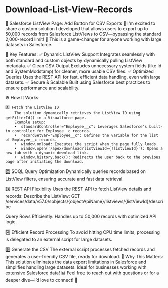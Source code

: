 # Download-List-View-Records

🌟 Salesforce ListView Page: Add Button for CSV Exports 🌟
I'm excited to share a custom solution I developed that allows users to export up to 50,000 records from Salesforce 
ListViews to CSV—bypassing the standard 2,000-record limit! 🚀
 This is a game-changer for anyone working with large datasets in Salesforce.
 
🔑 Key Features:
     ✅ Dynamic ListView Support
     Integrates seamlessly with both standard and custom objects by dynamically pulling ListView metadata.
     ✅ Clean CSV Output
     Excludes unnecessary system fields (like Id and SystemModstamp) for cleaner, more usable CSV files.
     ✅ Optimized Queries
     Uses the REST API for fast, efficient data handling, even with large datasets.
     ✅ Secure & Scalable
     Built using Salesforce best practices to ensure performance and scalability.

⚙️ How It Works:
    
    1️⃣ Fetch the ListView ID
        The solution dynamically retrieves the ListView ID using getFilterId() in a Visualforce page.
        Example setup:
        •  standardController="Employee__c": Leverages Salesforce’s built-in controller for Employee__c records.
        •  recordSetVar="Employee__c": Defines the variable for the list of Employee__c records.
        •  window.onload: Executes the script when the page fully loads.
        •  window.open('/apex/download?listViewId={!listviewId}'): Opens a new tab with a dynamic download link.
        •  window.history.back(): Redirects the user back to the previous page after initiating the download.

2️⃣ SOQL Query Optimization
Dynamically queries records based on ListView filters, ensuring accurate and fast data retrieval.

3️⃣ REST API Flexibility
Uses the REST API to fetch ListView details and records:
Describe the ListView:
GET /services/data/v57.0/sobjects/{objectApiName}/listviews/{listViewId}/describe

Query Rows Efficiently:
Handles up to 50,000 records with optimized API logic.

4️⃣ Efficient Record Processing
To avoid hitting CPU time limits, processing is delegated to an external script for large datasets.

5️⃣ Generate the CSV
The external script processes fetched records and generates a user-friendly CSV file, ready for download.
🚀 Why This Matters:
This solution eliminates the data export limitations in Salesforce and simplifies handling large datasets. Ideal for businesses working with extensive Salesforce data! 📊
Feel free to reach out with questions or for a deeper dive—I’d love to connect! 🤝
